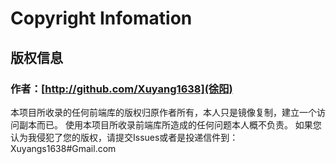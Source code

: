 # Copyright Infomation
## 版权信息
### 作者：[http://github.com/Xuyang1638](徐阳)
本项目所收录的任何前端库的版权归原作者所有，本人只是镜像复制，建立一个访问副本而已。
使用本项目所收录前端库所造成的任何问题本人概不负责。
如果您认为我侵犯了您的版权，请提交Issues或者是投递信件到：Xuyangs1638#Gmail.com
